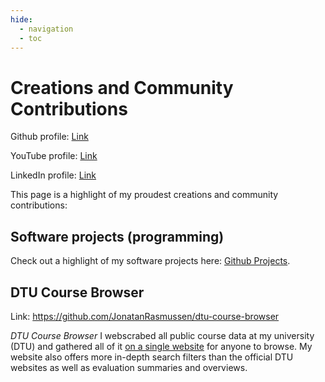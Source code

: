 ```yaml
---
hide:
  - navigation
  - toc
---
```


# Creations and Community Contributions

Github profile: [Link](https://github.com/JonatanRasmussen)

YouTube profile: [Link](https://www.youtube.com/@jonatanrasmussen)

LinkedIn profile: [Link](https://www.linkedin.com/in/jonatan-rasmussen-b07193267/)

This page is a highlight of my proudest creations and community contributions:

## Software projects (programming)

Check out a highlight of my software projects here: [Github Projects](projects_main.md).

## DTU Course Browser

Link: <https://github.com/JonatanRasmussen/dtu-course-browser>

*DTU Course Browser* I webscrabed all public course data at my university (DTU) and gathered all of it [on a single website](https://dtucourseanalyzer.pythonanywhere.com/) for anyone to browse. My website also offers more in-depth search filters than the official DTU websites as well as evaluation summaries and overviews.